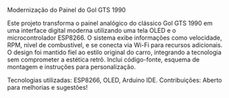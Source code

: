 Modernização do Painel do Gol GTS 1990

Este projeto transforma o painel analógico do clássico Gol GTS 1990 em uma interface digital moderna utilizando uma tela OLED e o microcontrolador ESP8266. O sistema exibe informações como velocidade, RPM, nível de combustível, e se conecta via Wi-Fi para recursos adicionais. O design foi mantido fiel ao estilo original do carro, integrando a tecnologia sem comprometer a estética retrô. Inclui código-fonte, esquema de montagem e instruções para personalização.

Tecnologias utilizadas: ESP8266, OLED, Arduino IDE.
Contribuições: Aberto para melhorias e sugestões!
